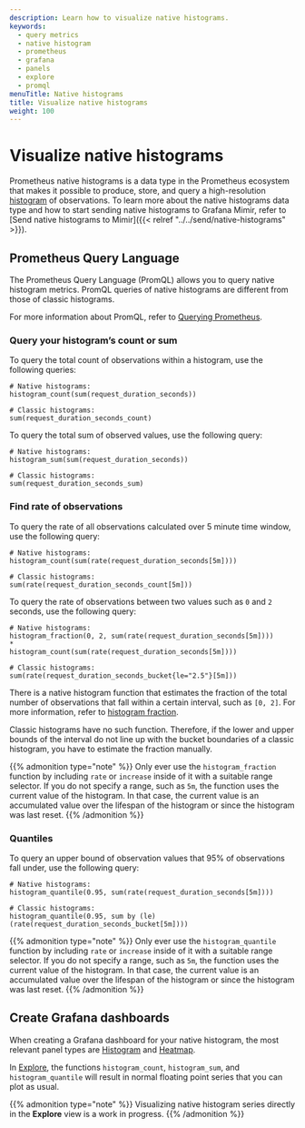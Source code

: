 ```yaml
---
description: Learn how to visualize native histograms.
keywords:
  - query metrics
  - native histogram
  - prometheus
  - grafana
  - panels
  - explore
  - promql
menuTitle: Native histograms
title: Visualize native histograms
weight: 100
---
```


# Visualize native histograms

Prometheus native histograms is a data type in the Prometheus ecosystem that makes it possible to produce, store, and query a high-resolution [histogram](https://prometheus.io/docs/concepts/metric_types/#histogram) of observations.
To learn more about the native histograms data type and how to start sending native histograms to Grafana Mimir,
refer to [Send native histograms to Mimir]({{< relref "../../send/native-histograms" >}}).

## Prometheus Query Language

The Prometheus Query Language (PromQL) allows you to query native histogram metrics.
PromQL queries of native histograms are different from those of classic histograms.

For more information about PromQL, refer to [Querying Prometheus](https://prometheus.io/docs/prometheus/latest/querying/basics/).

### Query your histogram’s count or sum

To query the total count of observations within a histogram, use the following queries:

```PromQL
# Native histograms:
histogram_count(sum(request_duration_seconds))

# Classic histograms:
sum(request_duration_seconds_count)
```

To query the total sum of observed values, use the following query:

```PromQL
# Native histograms:
histogram_sum(sum(request_duration_seconds))

# Classic histograms:
sum(request_duration_seconds_sum)
```

### Find rate of observations

To query the rate of all observations calculated over 5 minute time window, use the following query:

```PromQL
# Native histograms:
histogram_count(sum(rate(request_duration_seconds[5m])))

# Classic histograms:
sum(rate(request_duration_seconds_count[5m]))
```

To query the rate of observations between two values such as `0` and `2` seconds, use the following query:

```PromQL
# Native histograms:
histogram_fraction(0, 2, sum(rate(request_duration_seconds[5m])))
*
histogram_count(sum(rate(request_duration_seconds[5m])))

# Classic histograms:
sum(rate(request_duration_seconds_bucket{le="2.5"}[5m]))
```

There is a native histogram function that estimates the fraction of the total number of observations that fall within a certain interval, such as `[0, 2]`.
For more information, refer to [histogram fraction](https://prometheus.io/docs/prometheus/latest/querying/functions/#histogram_fraction).

Classic histograms have no such function. Therefore, if the lower and upper bounds of the interval do not line up with the bucket boundaries of a classic histogram,
you have to estimate the fraction manually.

{{% admonition type="note" %}}
Only ever use the `histogram_fraction` function by including `rate` or `increase` inside of it with a suitable range selector.
If you do not specify a range, such as `5m`, the function uses the current value of the histogram.
In that case, the current value is an accumulated value over the lifespan of the histogram or since the histogram was last reset.
{{% /admonition %}}

### Quantiles

To query an upper bound of observation values that 95% of observations fall under, use the following query:

```PromQL
# Native histograms:
histogram_quantile(0.95, sum(rate(request_duration_seconds[5m])))

# Classic histograms:
histogram_quantile(0.95, sum by (le) (rate(request_duration_seconds_bucket[5m])))
```

{{% admonition type="note" %}}
Only ever use the `histogram_quantile` function by including `rate` or `increase` inside of it with a suitable range selector.
If you do not specify a range, such as `5m`, the function uses the current value of the histogram.
In that case, the current value is an accumulated value over the lifespan of the histogram or since the histogram was last reset.
{{% /admonition %}}

## Create Grafana dashboards

When creating a Grafana dashboard for your native histogram, the most relevant panel types are [Histogram](/docs/grafana/latest/panels-visualizations/visualizations/histogram/) and [Heatmap](/docs/grafana/latest/panels-visualizations/visualizations/heatmap/).

In [Explore](https://grafana.com/docs/grafana/latest/explore/), the functions `histogram_count`, `histogram_sum`, and `histogram_quantile` will result in normal floating point series that you can plot as usual.

{{% admonition type="note" %}}
Visualizing native histogram series directly in the **Explore** view is a work in progress.
{{% /admonition %}}
